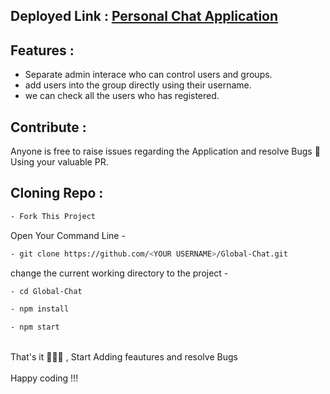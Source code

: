 ## Deployed Link : <a href='https://saisumanthkumar.github.io/personal-chat-application/'>Personal Chat Application</a>

## Features :
- Separate admin interace who can control users and groups.
- add users into the group directly using their username.
- we can check all the users who has registered.

## Contribute :

Anyone is free to raise issues regarding the Application and resolve Bugs 🐛 Using your valuable PR.

## Cloning Repo :

```bash 
- Fork This Project
```
Open Your Command Line - 
```bash 
- git clone https://github.com/<YOUR USERNAME>/Global-Chat.git
```
change the current working directory to the project - 
```bash
- cd Global-Chat
```
```bash
- npm install
```
```bash
- npm start
```
<br>
That's it 🥳🥳🥳 , Start Adding feautures and resolve Bugs
<br>
<br>
Happy coding !!!
